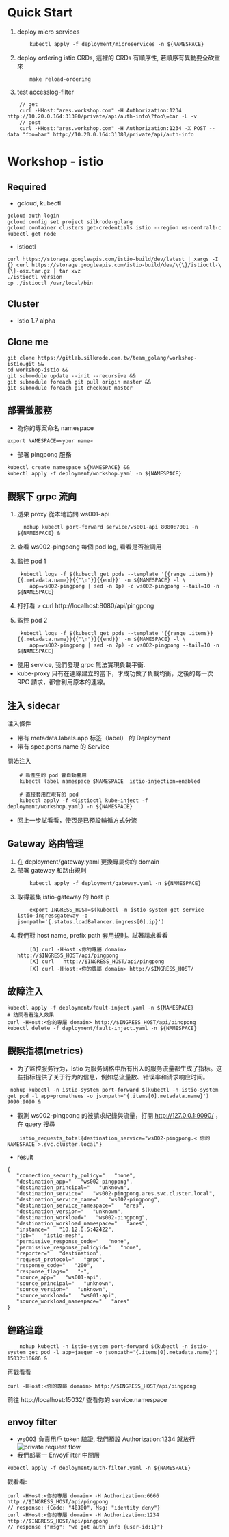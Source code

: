 # Quick Start
1. deploy micro services
    ````
        kubectl apply -f deployment/microservices -n ${NAMESPACE}
    ````
1. deploy ordering istio CRDs, 這裡的 CRDs 有順序性, 若順序有異動要全砍重來
    ````
        make reload-ordering
    ````
1. test accesslog-filter
````
    // get
    curl -HHost:"ares.workshop.com" -H Authorization:1234 http://10.20.0.164:31380/private/api/auth-info\?foo\=bar -L -v
    // post
    curl -HHost:"ares.workshop.com" -H Authorization:1234 -X POST --data "foo=bar" http://10.20.0.164:31380/private/api/auth-info 
````

# Workshop - istio
## Required
* gcloud, kubectl 
````
gcloud auth login
gcloud config set project silkrode-golang
gcloud container clusters get-credentials istio --region us-central1-c
kubectl get node
````
* istioctl
````
curl https://storage.googleapis.com/istio-build/dev/latest | xargs -I {} curl https://storage.googleapis.com/istio-build/dev/\{\}/istioctl-\{\}-osx.tar.gz | tar xvz
./istioctl version
cp ./istioctl /usr/local/bin

````

## Cluster
* Istio 1.7 alpha

## Clone me
````
git clone https://gitlab.silkrode.com.tw/team_golang/workshop-istio.git &&
cd workshop-istio &&
git submodule update --init --recursive &&
git submodule foreach git pull origin master &&
git submodule foreach git checkout master 
````


## 部署微服務
* 為你的專案命名 namespace
````
export NAMESPACE=<your name>
````

* 部署 pingpong 服務
````
kubectl create namespace ${NAMESPACE} &&
kubectl apply -f deployment/workshop.yaml -n ${NAMESPACE}
````

## 觀察下 grpc 流向

1. 透果 proxy 從本地訪問 ws001-api
    ````
      nohup kubectl port-forward service/ws001-api 8080:7001 -n ${NAMESPACE} &
    ````

1. 查看 ws002-pingpong 每個 pod log, 看看是否被調用

1. 監控 pod 1
    ````
     kubectl logs -f $(kubectl get pods --template '{{range .items}}{{.metadata.name}}{{"\n"}}{{end}}' -n ${NAMESPACE} -l \
        app=ws002-pingpong | sed -n 1p) -c ws002-pingpong --tail=10 -n ${NAMESPACE}
    ````

1. 打打看 > curl http://localhost:8080/api/pingpong

1. 監控 pod 2 
    ````
     kubectl logs -f $(kubectl get pods --template '{{range .items}}{{.metadata.name}}{{"\n"}}{{end}}' -n ${NAMESPACE} -l \
        app=ws002-pingpong | sed -n 2p) -c ws002-pingpong --tail=10 -n ${NAMESPACE}
    ````

* 使用 service, 我們發現 grpc 無法實現負載平衡. 
* kube-proxy 只有在連線建立的當下，才成功做了負載均衡，之後的每一次 RPC 請求，都會利用原本的連線。

## 注入 sidecar
注入條件
* 带有 metadata.labels.app  标签（label） 的 Deployment
* 带有 spec.ports.name  的 Service

開始注入
````
    # 新產生的 pod 會自動套用
    kubectl label namespace $NAMESPACE  istio-injection=enabled

    # 直接套用在現有的 pod
    kubectl apply -f <(istioctl kube-inject -f deployment/workshop.yaml) -n ${NAMESPACE}
````

* 回上一步試看看，使否是已預設輪循方式分流

## Gateway 路由管理
1. 在 deployment/gateway.yaml 更換專屬你的 domain
1. 部署 gateway 和路由規則
    ````
        kubectl apply -f deployment/gateway.yaml -n ${NAMESPACE}
    ````
1. 取得叢集 istio-gateway 的 host ip
    ````
        export INGRESS_HOST=$(kubectl -n istio-system get service istio-ingressgateway -o jsonpath='{.status.loadBalancer.ingress[0].ip}')
    ````
1. 我們對 host name, prefix path 套用規則。試著請求看看
    ````
        [O] curl -HHost:<你的專屬 domain> http://$INGRESS_HOST/api/pingpong 
        [X] curl   http://$INGRESS_HOST/api/pingpong 
        [X] curl -HHost:<你的專屬 domain> http://$INGRESS_HOST/
     ````
   
## 故障注入
````
kubectl apply -f deployment/fault-inject.yaml -n ${NAMESPACE}  
# 訪問看看注入效果
curl -HHost:<你的專屬 domain> http://$INGRESS_HOST/api/pingpong
kubectl delete -f deployment/fault-inject.yaml -n ${NAMESPACE}  
````

## 觀察指標(metrics)
* 为了监控服务行为，Istio 为服务网格中所有出入的服务流量都生成了指标。这些指标提供了关于行为的信息，例如总流量数、错误率和请求响应时间。
````
 nohup kubectl -n istio-system port-forward $(kubectl -n istio-system get pod -l app=prometheus -o jsonpath='{.items[0].metadata.name}') 9090:9090 &
````

* 觀測 ws002-pingpong 的被請求紀錄與流量，打開 http://127.0.0.1:9090/ ， 在 query 搜尋
````
    istio_requests_total{destination_service="ws002-pingpong.< 你的 NAMESPACE >.svc.cluster.local"}
````

* result
````
{
   "connection_security_policy="   "none",
   "destination_app="   "ws002-pingpong",
   "destination_principal="   "unknown",
   "destination_service="   "ws002-pingpong.ares.svc.cluster.local",
   "destination_service_name="   "ws002-pingpong",
   "destination_service_namespace="   "ares",
   "destination_version="   "unknown",
   "destination_workload="   "ws002-pingpong",
   "destination_workload_namespace="   "ares",
   "instance="   "10.12.0.5:42422",
   "job="   "istio-mesh",
   "permissive_response_code="   "none",
   "permissive_response_policyid="   "none",
   "reporter="   "destination",
   "request_protocol="   "grpc",
   "response_code="   "200",
   "response_flags="   "-",
   "source_app="   "ws001-api",
   "source_principal="   "unknown",
   "source_version="   "unknown",
   "source_workload="   "ws001-api",
   "source_workload_namespace="   "ares"
}
````

## 鏈路追蹤
````
    nohup kubectl -n istio-system port-forward $(kubectl -n istio-system get pod -l app=jaeger -o jsonpath='{.items[0].metadata.name}') 15032:16686 &
````

再戳看看
````
curl -HHost:<你的專屬 domain> http://$INGRESS_HOST/api/pingpong
````
前往 http://localhost:15032/ 查看你的 service.namespace


## envoy filter
* ws003 負責用戶 token 驗證, 我們預設 Authorization:1234 就放行
![private request flow](https://www.websequencediagrams.com/cgi-bin/cdraw?lz=dGl0bGUgUHJpdmF0ZSBSZXF1ZXN0IEZsb3cKCktPL0tNIFxuIEZyb250ZW5kLT7lhaXlj6PntrLpl5wgXG4gaXN0aW8taW5ncmVzc2dhdGV3YXk6CgACJC0-SFRUUAA7DyAAPAcgQ1JEOiBbT10gaHR0cDovL2tiYy5iYWNrZW5kLmNvbSBcbltYABQJNjY2ABAFCgAzHy0-U2VydmljZSBQcm94eQBsClZpcnR1YWwAFggAdAkvcHVibGljL2FwaSBcbgAMBgCCJAYvYXBpCgAlKS0-QXV0aCBNaWRkbGV3YXJlAIFnCkVudm95RmlsdGVyAIFvBiBsYWJlbACCVwVkZW50aXR5LXZhbGlkYXRpb246ZW5hYmxlZAoAKCgtPkkAPwcgAIF1BwCBUggAg2sHAIJDBgCBYgcKAB0QACwT6amX6K2JIHRva2VuAB0TAIE_Kk9LIQCBHCtDZXJ0YWluAIE9CQoAAg8tPgCFHRE6Cg&s=napkin)
* 我們部署一 EnvoyFilter 中間層
````
kubectl apply -f deployment/auth-filter.yaml -n ${NAMESPACE}
````

戳看看: 
````
curl -HHost:<你的專屬 domain> -H Authorization:6666  http://$INGRESS_HOST/api/pingpong
// response: {Code: "40300", Msg: "identity deny"}
curl -HHost:<你的專屬 domain> -H Authorization:1234  http://$INGRESS_HOST/api/pingpong
// response {"msg": "we got auth info {user-id:1}"}
````